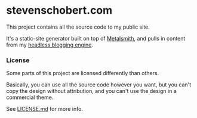 # stevenschobert.com

This project contains all the source code to my public site.

It's a static-site generator built on top of [Metalsmith](http://metalsmith.io), and pulls in content from my [headless blogging engine](https://github.com/stevenschobert/inkplate).

### License

Some parts of this project are licensed differently than others.

Basically, you can use all the source code however you want, but you can't copy the design without attribution, and you can't use the design in a commercial theme.

See [LICENSE.md](LICENSE.md) for more info.
